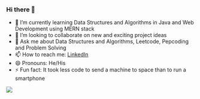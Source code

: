 ### Hi there 👋

- 🌱 I’m currently learning Data Structures and Algorithms in Java and Web Development using MERN stack
- 👯 I’m looking to collaborate on new and exciting project ideas
- 💬 Ask me about Data Structures and Algorithms, Leetcode, Pepcoding and Problem Solving
- 📫 How to reach me: [LinkedIn](https://www.linkedin.com/in/guneet-malhotra-952a0b190/) 
- 😄 Pronouns: He/His
- ⚡ Fun fact: It took less code to send a machine to space than to run a smartphone
<img src="https://github-readme-stats.vercel.app/api?username=Guneet-05&&show_icons=true&title_color=ffffff&icon_color=bb2acf&text_color=daf7dc&bg_color=151515">
